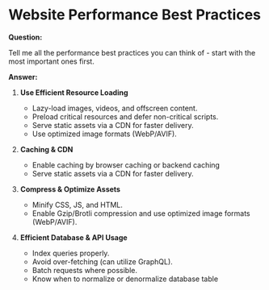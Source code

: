 # Website Performance Best Practices

**Question:**

Tell me all the performance best practices you can think of - start with the most important ones first.


**Answer:**

1. **Use Efficient Resource Loading**  
   - Lazy-load images, videos, and offscreen content.  
   - Preload critical resources and defer non-critical scripts.
   - Serve static assets via a CDN for faster delivery.  
   - Use optimized image formats (WebP/AVIF). 

2. **Caching & CDN**  
   - Enable caching by browser caching or backend caching
   - Serve static assets via a CDN for faster delivery.  

3. **Compress & Optimize Assets**  
   - Minify CSS, JS, and HTML.  
   - Enable Gzip/Brotli compression and use optimized image formats (WebP/AVIF). 

4. **Efficient Database & API Usage**
   - Index queries properly.
   - Avoid over-fetching (can utilize GraphQL).
   - Batch requests where possible.
   - Know when to normalize or denormalize database table